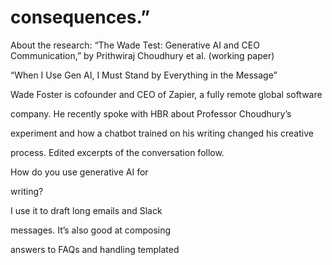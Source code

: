 # consequences.”

About the research: “The Wade Test: Generative AI and CEO Communication,” by Prithwiraj Choudhury et al. (working paper)

“When I Use Gen AI, I Must Stand by Everything in the Message”

Wade Foster is cofounder and CEO of Zapier, a fully remote global software

company. He recently spoke with HBR about Professor Choudhury’s

experiment and how a chatbot trained on his writing changed his creative

process. Edited excerpts of the conversation follow.

How do you use generative AI for

writing?

I use it to draft long emails and Slack

messages. It’s also good at composing

answers to FAQs and handling templated